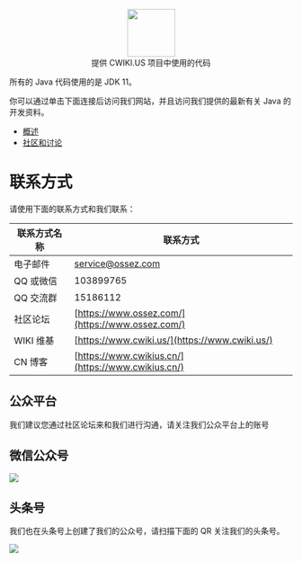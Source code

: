 <p align="center">
    <a href="https://www.hackerrank.com/huyuchengus">
        <img height=85 src="https://avatars1.githubusercontent.com/u/45009982?s=200&v=4">
    </a>
    <br>提供 CWIKI.US 项目中使用的代码
</p>

所有的 Java 代码使用的是 JDK 11。

你可以通过单击下面连接后访问我们网站，并且访问我们提供的最新有关 Java 的开发资料。 

* [概述](https://www.cwiki.us/pages/viewpage.action?pageId=37492282)
* [社区和讨论](https://www.ossez.com/c/open-source/java/15)

# 联系方式

请使用下面的联系方式和我们联系：

| 联系方式名称  | 联系方式                                               |
|---------|----------------------------------------------------|
| 电子邮件    | [service@ossez.com](mailto:service@ossez.com)      |
| QQ 或微信  | 103899765                                          |
| QQ 交流群  | 15186112                                           |
| 社区论坛    | [https://www.ossez.com/](https://www.ossez.com/)   |
| WIKI 维基 | [https://www.cwiki.us/](https://www.cwiki.us/)     |
| CN 博客   | [https://www.cwikius.cn/](https://www.cwikius.cn/) |

## 公众平台
我们建议您通过社区论坛来和我们进行沟通，请关注我们公众平台上的账号

## 微信公众号
![](https://cdn.ossez.com/img/cwikius/cwikius-qr-wechat-search-w400.png)

## 头条号
我们也在头条号上创建了我们的公众号，请扫描下面的 QR 关注我们的头条号。

![](https://cdn.ossez.com/img/cwikius/cwikus-qr-toutiao.png)
